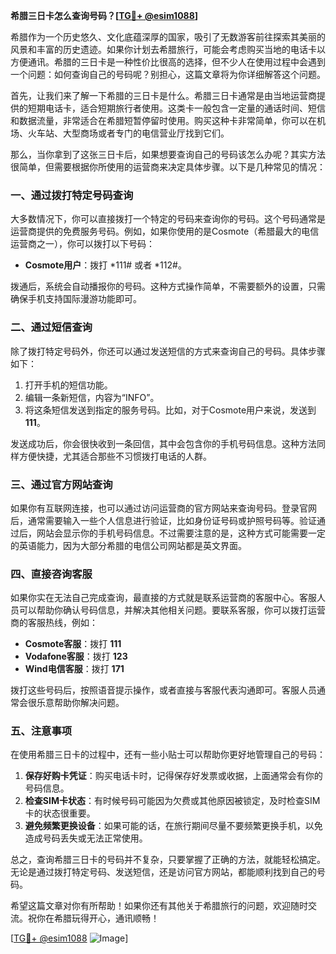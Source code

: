 **希腊三日卡怎么查询号码？[[TG💪+ @esim1088](https://t.me/s/esim1088)]**

希腊作为一个历史悠久、文化底蕴深厚的国家，吸引了无数游客前往探索其美丽的风景和丰富的历史遗迹。如果你计划去希腊旅行，可能会考虑购买当地的电话卡以方便通讯。希腊的三日卡是一种性价比很高的选择，但不少人在使用过程中会遇到一个问题：如何查询自己的号码呢？别担心，这篇文章将为你详细解答这个问题。

首先，让我们来了解一下希腊的三日卡是什么。希腊三日卡通常是由当地运营商提供的短期电话卡，适合短期旅行者使用。这类卡一般包含一定量的通话时间、短信和数据流量，非常适合在希腊短暂停留时使用。购买这种卡非常简单，你可以在机场、火车站、大型商场或者专门的电信营业厅找到它们。

那么，当你拿到了这张三日卡后，如果想要查询自己的号码该怎么办呢？其实方法很简单，但需要根据你所使用的运营商来决定具体步骤。以下是几种常见的情况：

### 一、通过拨打特定号码查询

大多数情况下，你可以直接拨打一个特定的号码来查询你的号码。这个号码通常是运营商提供的免费服务号码。例如，如果你使用的是Cosmote（希腊最大的电信运营商之一），你可以拨打以下号码：

- **Cosmote用户**：拨打 *111# 或者 *112#。

拨通后，系统会自动播报你的号码。这种方式操作简单，不需要额外的设置，只需确保手机支持国际漫游功能即可。

### 二、通过短信查询

除了拨打特定号码外，你还可以通过发送短信的方式来查询自己的号码。具体步骤如下：

1. 打开手机的短信功能。
2. 编辑一条新短信，内容为“INFO”。
3. 将这条短信发送到指定的服务号码。比如，对于Cosmote用户来说，发送到 **111**。

发送成功后，你会很快收到一条回信，其中会包含你的手机号码信息。这种方法同样方便快捷，尤其适合那些不习惯拨打电话的人群。

### 三、通过官方网站查询

如果你有互联网连接，也可以通过访问运营商的官方网站来查询号码。登录官网后，通常需要输入一些个人信息进行验证，比如身份证号码或护照号码等。验证通过后，网站会显示你的手机号码信息。不过需要注意的是，这种方式可能需要一定的英语能力，因为大部分希腊的电信公司网站都是英文界面。

### 四、直接咨询客服

如果你实在无法自己完成查询，最直接的方式就是联系运营商的客服中心。客服人员可以帮助你确认号码信息，并解决其他相关问题。要联系客服，你可以拨打运营商的客服热线，例如：

- **Cosmote客服**：拨打 **111**
- **Vodafone客服**：拨打 **123**
- **Wind电信客服**：拨打 **171**

拨打这些号码后，按照语音提示操作，或者直接与客服代表沟通即可。客服人员通常会很乐意帮助你解决问题。

### 五、注意事项

在使用希腊三日卡的过程中，还有一些小贴士可以帮助你更好地管理自己的号码：

1. **保存好购卡凭证**：购买电话卡时，记得保存好发票或收据，上面通常会有你的号码信息。
2. **检查SIM卡状态**：有时候号码可能因为欠费或其他原因被锁定，及时检查SIM卡的状态很重要。
3. **避免频繁更换设备**：如果可能的话，在旅行期间尽量不要频繁更换手机，以免造成号码丢失或无法正常使用。

总之，查询希腊三日卡的号码并不复杂，只要掌握了正确的方法，就能轻松搞定。无论是通过拨打特定号码、发送短信，还是访问官方网站，都能顺利找到自己的号码。

希望这篇文章对你有所帮助！如果你还有其他关于希腊旅行的问题，欢迎随时交流。祝你在希腊玩得开心，通讯顺畅！

[[TG💪+ @esim1088](https://t.me/s/esim1088) ![Image](https://i.postimg.cc/4NQfJmqS/Snipaste-2025-05-13-00-14-12.png)]